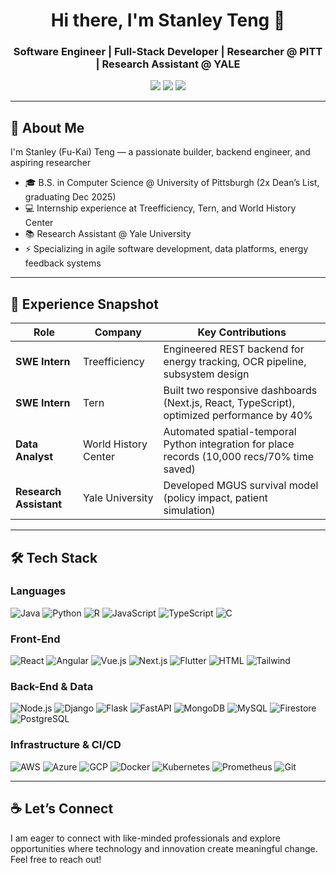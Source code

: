 <h1 align="center">Hi there, I'm Stanley Teng 👋</h1>
<h3 align="center">Software Engineer | Full-Stack Developer | Researcher @ PITT | Research Assistant @ YALE</h3>

<p align="center">
  <a href="https://www.linkedin.com/in/stanley-teng/"><img src="https://img.shields.io/badge/LinkedIn-Stanley%20Teng-blue?style=flat&logo=linkedin" /></a>
  <a href="https://drive.google.com/file/d/1t6RpjhHGDfwy7yBXRIeE-sDzJdNW0jEJ/view?usp=sharing"><img src="https://img.shields.io/badge/Resume-Stanley%20Teng-green?style=flat&logo=google-drive&logoColor=white" /></a>
  <a href="mailto:stanley97043@gmail.com"><img src="https://img.shields.io/badge/Gmail-stanley97043@gmail.com-D14836?style=flat&logo=gmail&logoColor=white" /></a>
</p>

---

## 🧠 About Me

I'm Stanley (Fu-Kai) Teng — a passionate builder, backend engineer, and aspiring researcher
- 🎓 B.S. in Computer Science @ University of Pittsburgh (2x Dean’s List, graduating Dec 2025)
- 💻 Internship experience at Treefficiency, Tern, and World History Center
- 📚 Research Assistant @ Yale University
- ⚡ Specializing in agile software development, data platforms, energy feedback systems

---

## 💼 Experience Snapshot

| Role | Company | Key Contributions |
|------|-----------|---------------|
| **SWE Intern** | Treefficiency | Engineered REST backend for energy tracking, OCR pipeline, subsystem design |
| **SWE Intern** | Tern | Built two responsive dashboards (Next.js, React, TypeScript), optimized performance by 40% |
| **Data Analyst** | World History Center | Automated spatial-temporal Python integration for place records (10,000 recs/70% time saved) |
| **Research Assistant** | Yale University | Developed MGUS survival model (policy impact, patient simulation) |

---

## 🛠️ Tech Stack

### Languages
![Java](https://img.shields.io/badge/Java-007396?style=for-the-badge&logo=java&logoColor=white)
![Python](https://img.shields.io/badge/Python-3776AB?style=for-the-badge&logo=python&logoColor=white)
![R](https://img.shields.io/badge/R-276DC3?style=for-the-badge&logo=r&logoColor=white)
![JavaScript](https://img.shields.io/badge/JavaScript-F7DF1E?style=for-the-badge&logo=javascript&logoColor=black)
![TypeScript](https://img.shields.io/badge/TypeScript-007ACC?style=for-the-badge&logo=typescript&logoColor=white)
![C](https://img.shields.io/badge/C-00599C?style=for-the-badge&logo=c&logoColor=white)

### Front-End
![React](https://img.shields.io/badge/React-61DAFB?style=for-the-badge&logo=react&logoColor=black)
![Angular](https://img.shields.io/badge/Angular-DD0031?style=for-the-badge&logo=angular&logoColor=white)
![Vue.js](https://img.shields.io/badge/Vue.js-4FC08D?style=for-the-badge&logo=vue.js&logoColor=white)
![Next.js](https://img.shields.io/badge/Next.js-000000?style=for-the-badge&logo=nextdotjs&logoColor=white)
![Flutter](https://img.shields.io/badge/Flutter-02569B?style=for-the-badge&logo=flutter&logoColor=white)
![HTML](https://img.shields.io/badge/HTML-E34F26?style=for-the-badge&logo=html5&logoColor=white)
![Tailwind](https://img.shields.io/badge/TailwindCSS-38B2AC?style=for-the-badge&logo=tailwindcss&logoColor=white)

### Back-End & Data
![Node.js](https://img.shields.io/badge/Node.js-339933?style=for-the-badge&logo=nodedotjs&logoColor=white)
![Django](https://img.shields.io/badge/Django-092E20?style=for-the-badge&logo=django&logoColor=white)
![Flask](https://img.shields.io/badge/Flask-000000?style=for-the-badge&logo=flask&logoColor=white)
![FastAPI](https://img.shields.io/badge/FastAPI-009688?style=for-the-badge&logo=fastapi&logoColor=white)
![MongoDB](https://img.shields.io/badge/MongoDB-47A248?style=for-the-badge&logo=mongodb&logoColor=white)
![MySQL](https://img.shields.io/badge/MySQL-4479A1?style=for-the-badge&logo=mysql&logoColor=white)
![Firestore](https://img.shields.io/badge/Firestore-FFCA28?style=for-the-badge&logo=google-firebase&logoColor=white)
![PostgreSQL](https://img.shields.io/badge/PostgreSQL-336791?style=for-the-badge&logo=postgresql&logoColor=white)

### Infrastructure & CI/CD
![AWS](https://img.shields.io/badge/AWS-232F3E?style=for-the-badge&logo=amazonaws&logoColor=white)
![Azure](https://img.shields.io/badge/Azure-0078D4?style=for-the-badge&logo=microsoftazure&logoColor=white)
![GCP](https://img.shields.io/badge/GCP-4285F4?style=for-the-badge&logo=googlecloud&logoColor=white)
![Docker](https://img.shields.io/badge/Docker-2496ED?style=for-the-badge&logo=docker&logoColor=white)
![Kubernetes](https://img.shields.io/badge/Kubernetes-326CE5?style=for-the-badge&logo=kubernetes&logoColor=white)
![Prometheus](https://img.shields.io/badge/Prometheus-E6522C?style=for-the-badge&logo=prometheus&logoColor=white)
![Git](https://img.shields.io/badge/Git-F05032?style=for-the-badge&logo=git&logoColor=white)

---

## ☕ Let’s Connect

I am eager to connect with like-minded professionals and explore opportunities where technology and innovation create meaningful change. Feel free to reach out!
